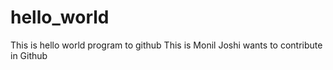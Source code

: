 # hello_world
This is hello world program to github
This is Monil Joshi wants to contribute in Github




